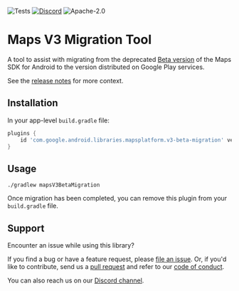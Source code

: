 ![Tests](https://github.com/googlemaps/android-v3-migration/actions/workflows/test.yml/badge.svg)
[![Discord](https://img.shields.io/discord/676948200904589322)](https://discord.gg/hYsWbmk)
![Apache-2.0](https://img.shields.io/badge/license-Apache-blue)

Maps V3 Migration Tool
======================

A tool to assist with migrating from the deprecated [Beta version](https://developers.google.com/maps/documentation/android-sdk/v310-beta) of the Maps SDK for Android to the version distributed on Google Play services.

See the [release notes](https://developers.google.com/maps/documentation/android-sdk/releases#august_18_2021) for more context.

## Installation

In your app-level `build.gradle` file:

```groovy
plugins {
    id 'com.google.android.libraries.mapsplatform.v3-beta-migration' version '0.1.0'
}
```

## Usage

```
./gradlew mapsV3BetaMigration
```

Once migration has been completed, you can remove this plugin from your `build.gradle` file.

## Support

Encounter an issue while using this library?

If you find a bug or have a feature request, please [file an issue].
Or, if you'd like to contribute, send us a [pull request] and refer to our [code of conduct].

You can also reach us on our [Discord channel].

[Discord channel]: https://discord.gg/hYsWbmk
[code of conduct]: CODE_OF_CONDUCT.md
[file an issue]: https://github.com/googlemaps/android-v3-migration/issues/new/choose
[pull request]: https://github.com/googlemaps/android-v3-migration/compare
